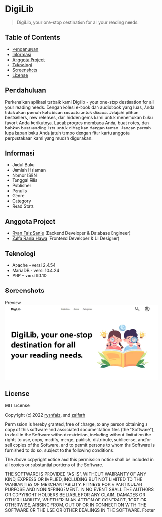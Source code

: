 # DigiLib
> DigiLib, your one-stop destination for all your reading needs.

## Table of Contents
* [Pendahuluan](#pendahuluan)
* [Informasi](#informasi)
* [Anggota Project](#anggota-project)
* [Teknologi](#teknologi)
* [Screenshots](#screenshots)
* [License](#license)

## Pendahuluan
Perkenalkan aplikasi terbaik kami Digilib - your one-stop destination for all your reading needs. Dengan kolesi e-book dan audiobook yang luas, Anda tidak akan pernah kehabisan sesuatu untuk dibaca. Jelajahi pilihan bestsellers, new releases, dan hidden gems kami untuk menemukan buku favorit Anda berikutnya. Lacak progres membaca Anda, buat notes, dan bahkan buat reading lists untuk dibagikan dengan teman. Jangan pernah lupa kapan buku Anda jatuh tempo dengan fitur kartu anggota perpustakaan kami yang mudah digunakan.

## Informasi
- Judul Buku
- Jumlah Halaman
- Nomor ISBN
- Tanggal Rilis
- Publisher
- Penulis
- Genre
- Category
- Read Stats

## Anggota Project
- [Ryan Faiz Sanie](https://github.com/ryanfaiz) (Backend Developer & Database Engineer)
- [Zalfa Rania Hawa](https://github.com/zalfarh) (Frontend Developer & UI Designer)

## Teknologi
- Apache - versi 2.4.54
- MariaDB - versi 10.4.24
- PHP - versi 8.1.10

## Screenshots
Preview
![Preview](./img/ss/preview.webp)

## License
MIT License

Copyright (c) 2022 [ryanfaiz](https://github.com/ryanfaiz), and [zalfarh](https://github.com/zalfarh)

Permission is hereby granted, free of charge, to any person obtaining a copy of this software and associated documentation files (the "Software"), to deal in the Software without restriction, including without limitation the rights to use, copy, modify, merge, publish, distribute, sublicense, and/or sell copies of the Software, and to permit persons to whom the Software is furnished to do so, subject to the following conditions:

The above copyright notice and this permission notice shall be included in all copies or substantial portions of the Software.

THE SOFTWARE IS PROVIDED "AS IS", WITHOUT WARRANTY OF ANY KIND, EXPRESS OR IMPLIED, INCLUDING BUT NOT LIMITED TO THE WARRANTIES OF MERCHANTABILITY, FITNESS FOR A PARTICULAR PURPOSE AND NONINFRINGEMENT. IN NO EVENT SHALL THE AUTHORS OR COPYRIGHT HOLDERS BE LIABLE FOR ANY CLAIM, DAMAGES OR OTHER LIABILITY, WHETHER IN AN ACTION OF CONTRACT, TORT OR OTHERWISE, ARISING FROM, OUT OF OR IN CONNECTION WITH THE SOFTWARE OR THE USE OR OTHER DEALINGS IN THE SOFTWARE.
Footer
